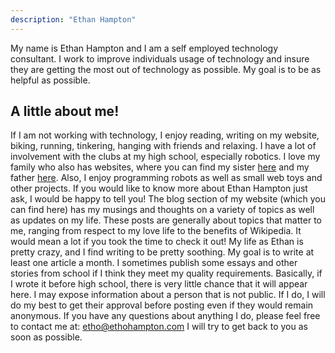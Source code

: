 ```yaml
---
description: "Ethan Hampton"
---
```


My name is Ethan Hampton and I am a self employed technology consultant. I work to improve individuals usage of technology and insure they are getting the most out of technology as possible. My goal is to be as helpful as possible.


## A little about me!

If I am not working with technology, I enjoy reading, writing on my website, biking, running, tinkering, hanging with friends and relaxing. I have a lot of involvement with the clubs at my high school, especially robotics. I love my family who also has websites, where you can find my sister [here](https://www.sophiahampton.com/) and my father [here](http://www.procareering.com/). 
Also, I enjoy programming robots as well as small web toys and other projects. If you would like to know more about Ethan Hampton just ask, I would be happy to tell you! The blog section of my website (which you can find here) has my musings and thoughts on a variety of topics as well as updates on my life. These posts are generally about topics that matter to me, ranging from respect to my love life to the benefits of Wikipedia. It would mean a lot if you took the time to check it out! My life as Ethan is pretty crazy, and I find writing to be pretty soothing. My goal is to write at least one article a month. I sometimes publish some essays and other stories from school if I think they meet my quality requirements. Basically, if I wrote it before high school, there is very little chance that it will appear here. I may expose information about a person that is not public. If I do, I will do my best to get their approval before posting even if they would remain anonymous. If you have any questions about anything I do, please feel free to contact me at: etho@ethohampton.com I will try to get back to you as soon as possible.
